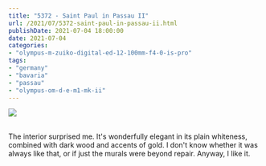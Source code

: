 ```yaml
---
title: "5372 - Saint Paul in Passau II"
url: /2021/07/5372-saint-paul-in-passau-ii.html
publishDate: 2021-07-04 18:00:00
date: 2021-07-04
categories:
- "olympus-m-zuiko-digital-ed-12-100mm-f4-0-is-pro"
tags:
- "germany"
- "bavaria"
- "passau"
- "olympus-om-d-e-m1-mk-ii"
---
```

<div class="container">
<div class="center"><a target="_blank" href="https://d25zfm9zpd7gm5.cloudfront.net/1200x1200/2019/20190620_145404_lr.jpg"><img class="webfeedsFeaturedVisual" src="https://d25zfm9zpd7gm5.cloudfront.net/0600x0600/2019/20190620_145404_lr.jpg" /></a></div>
</div>
<br />

The interior surprised me. It's wonderfully elegant in its
plain whiteness, combined with dark wood and accents of
gold. I don't know whether it was always like that, or if
just the murals were beyond repair. Anyway, I like it.

